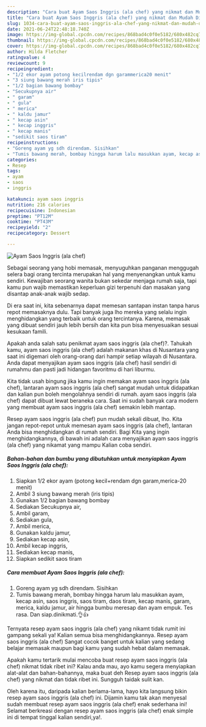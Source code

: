 ```yaml
---
description: "Cara buat Ayam Saos Inggris (ala chef) yang nikmat dan Mudah Dibuat"
title: "Cara buat Ayam Saos Inggris (ala chef) yang nikmat dan Mudah Dibuat"
slug: 1034-cara-buat-ayam-saos-inggris-ala-chef-yang-nikmat-dan-mudah-dibuat
date: 2021-06-24T22:48:18.740Z
image: https://img-global.cpcdn.com/recipes/868bad4c0f0e5182/680x482cq70/ayam-saos-inggris-ala-chef-foto-resep-utama.jpg
thumbnail: https://img-global.cpcdn.com/recipes/868bad4c0f0e5182/680x482cq70/ayam-saos-inggris-ala-chef-foto-resep-utama.jpg
cover: https://img-global.cpcdn.com/recipes/868bad4c0f0e5182/680x482cq70/ayam-saos-inggris-ala-chef-foto-resep-utama.jpg
author: Hilda Fletcher
ratingvalue: 4
reviewcount: 9
recipeingredient:
- "1/2 ekor ayam potong kecilrendam dgn garammerica20 menit"
- "3 siung bawang merah iris tipis"
- "1/2 bagian bawang bombay"
- "Secukupnya air"
- " garam"
- " gula"
- " merica"
- " kaldu jamur"
- " kecap asin"
- " kecap inggris"
- " kecap manis"
- "sedikit saos tiram"
recipeinstructions:
- "Goreng ayam yg sdh direndam. Sisihkan"
- "Tumis bawang merah, bombay hingga harum lalu masukkan ayam, kecap asin, saos inggris, saos tiram, daos tiram, kecap manis, garam, merica, kaldu jamur, air hingga bumbu meresap dan ayam empuk. Tes rasa. Dan siap.dinikmati.👌👍"
categories:
- Resep
tags:
- ayam
- saos
- inggris

katakunci: ayam saos inggris 
nutrition: 216 calories
recipecuisine: Indonesian
preptime: "PT12M"
cooktime: "PT43M"
recipeyield: "2"
recipecategory: Dessert

---
```



![Ayam Saos Inggris (ala chef)](https://img-global.cpcdn.com/recipes/868bad4c0f0e5182/680x482cq70/ayam-saos-inggris-ala-chef-foto-resep-utama.jpg)

Sebagai seorang yang hobi memasak, menyuguhkan panganan menggugah selera bagi orang tercinta merupakan hal yang menyenangkan untuk kamu sendiri. Kewajiban seorang  wanita bukan sekedar menjaga rumah saja, tapi kamu pun wajib memastikan keperluan gizi terpenuhi dan masakan yang disantap anak-anak wajib sedap.

Di era  saat ini, kita sebenarnya dapat memesan santapan instan tanpa harus repot memasaknya dulu. Tapi banyak juga lho mereka yang selalu ingin menghidangkan yang terbaik untuk orang tercintanya. Karena, memasak yang dibuat sendiri jauh lebih bersih dan kita pun bisa menyesuaikan sesuai kesukaan famili. 



Apakah anda salah satu penikmat ayam saos inggris (ala chef)?. Tahukah kamu, ayam saos inggris (ala chef) adalah makanan khas di Nusantara yang saat ini digemari oleh orang-orang dari hampir setiap wilayah di Nusantara. Anda dapat menyajikan ayam saos inggris (ala chef) hasil sendiri di rumahmu dan pasti jadi hidangan favoritmu di hari liburmu.

Kita tidak usah bingung jika kamu ingin memakan ayam saos inggris (ala chef), lantaran ayam saos inggris (ala chef) sangat mudah untuk didapatkan dan kalian pun boleh mengolahnya sendiri di rumah. ayam saos inggris (ala chef) dapat dibuat lewat beraneka cara. Saat ini sudah banyak cara modern yang membuat ayam saos inggris (ala chef) semakin lebih mantap.

Resep ayam saos inggris (ala chef) pun mudah sekali dibuat, lho. Kita jangan repot-repot untuk memesan ayam saos inggris (ala chef), lantaran Anda bisa menghidangkan di rumah sendiri. Bagi Kita yang ingin menghidangkannya, di bawah ini adalah cara menyajikan ayam saos inggris (ala chef) yang nikamat yang mampu Kalian coba sendiri.

<!--inarticleads1-->

##### Bahan-bahan dan bumbu yang dibutuhkan untuk menyiapkan Ayam Saos Inggris (ala chef):

1. Siapkan 1/2 ekor ayam (potong kecil+rendam dgn garam,merica-20 menit)
1. Ambil 3 siung bawang merah (iris tipis)
1. Gunakan 1/2 bagian bawang bombay
1. Sediakan Secukupnya air,
1. Ambil  garam,
1. Sediakan  gula,
1. Ambil  merica,
1. Gunakan  kaldu jamur,
1. Sediakan  kecap asin,
1. Ambil  kecap inggris,
1. Sediakan  kecap manis,
1. Siapkan sedikit saos tiram




<!--inarticleads2-->

##### Cara membuat Ayam Saos Inggris (ala chef):

1. Goreng ayam yg sdh direndam. Sisihkan
1. Tumis bawang merah, bombay hingga harum lalu masukkan ayam, kecap asin, saos inggris, saos tiram, daos tiram, kecap manis, garam, merica, kaldu jamur, air hingga bumbu meresap dan ayam empuk. Tes rasa. Dan siap.dinikmati.👌👍




Ternyata resep ayam saos inggris (ala chef) yang nikamt tidak rumit ini gampang sekali ya! Kalian semua bisa menghidangkannya. Resep ayam saos inggris (ala chef) Sangat cocok banget untuk kalian yang sedang belajar memasak maupun bagi kamu yang sudah hebat dalam memasak.

Apakah kamu tertarik mulai mencoba buat resep ayam saos inggris (ala chef) nikmat tidak ribet ini? Kalau anda mau, ayo kamu segera menyiapkan alat-alat dan bahan-bahannya, maka buat deh Resep ayam saos inggris (ala chef) yang nikmat dan tidak ribet ini. Sungguh taidak sulit kan. 

Oleh karena itu, daripada kalian berlama-lama, hayo kita langsung bikin resep ayam saos inggris (ala chef) ini. Dijamin kamu tak akan menyesal sudah membuat resep ayam saos inggris (ala chef) enak sederhana ini! Selamat berkreasi dengan resep ayam saos inggris (ala chef) enak simple ini di tempat tinggal kalian sendiri,ya!.


